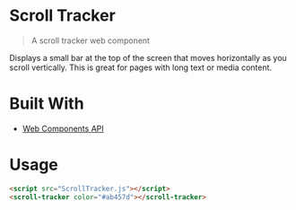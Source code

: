 # Scroll Tracker
> A scroll tracker web component

Displays a small bar at the top of the screen that moves horizontally as you scroll vertically. This is great for pages with long text or media content.

# Built With
- [Web Components API](https://developer.mozilla.org/en-US/docs/Web/Web_Components)

# Usage

```html
<script src="ScrollTracker.js"></script>
<scroll-tracker color="#ab457d"></scroll-tracker>
```
